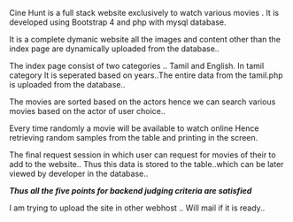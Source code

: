Cine Hunt is a full stack website exclusively to watch various movies . It is developed using Bootstrap 4 and php with mysql database.

It is a complete dymanic website all the images and content other than the index page are dynamically uploaded from the database..

The index page consist of two categories .. Tamil and English. In tamil category It is seperated based on years..The entire data from the tamil.php is uploaded from the database..

The movies are sorted based on the actors hence we can search various movies based on the actor of user choice..

Every time randomly a movie will be available to watch online
Hence retrieving random samples from the table and printing in the screen.

The final request session in which user can request for movies of their to add to the website.. Thus this data is stored to the table..which can be later viewed by developer in the database..

***Thus all the five points for backend judging criteria are satisfied***

I am trying to upload the site in other webhost .. Will mail if it is ready..
